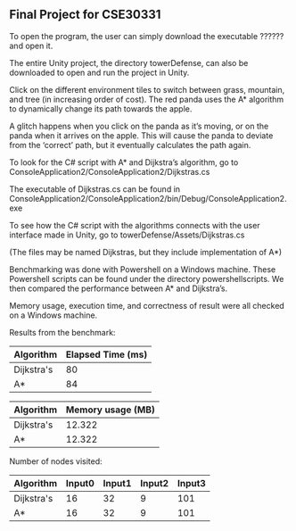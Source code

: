 Final Project for CSE30331
---------------------------

To open the program, the user can simply download the executable ?????? and open it.

The entire Unity project, the directory towerDefense, can also be downloaded to open and run the project in Unity.

Click on the different environment tiles to switch between grass, mountain, and tree (in increasing order of cost). The red panda uses the A* algorithm to dynamically change its path towards the apple.

A glitch happens when you click on the panda as it’s moving, or on the panda when it arrives on the apple. This will cause the panda to deviate from the ‘correct’ path, but it eventually calculates the path again.

To look for the C# script with A* and Dijkstra’s algorithm, go to ConsoleApplication2/ConsoleApplication2/Dijkstras.cs

The executable of Dijkstras.cs can be found in ConsoleApplication2/ConsoleApplication2/bin/Debug/ConsoleApplication2.exe

To see how the C# script with the algorithms connects with the user interface made in Unity, go to towerDefense/Assets/Dijkstras.cs

(The files may be named Dijkstras, but they include implementation of A*)

Benchmarking was done with Powershell on a Windows machine. These Powershell scripts can be found under the directory powershellscripts. We then compared the performance between A* and Dijkstra’s.

Memory usage, execution time, and correctness of result were all checked on a Windows machine.

Results from the benchmark:

| Algorithm  | Elapsed Time (ms) |
|------------|-------------------|
| Dijkstra's | 80                |
| A*         | 84                |


| Algorithm  | Memory usage (MB) |
|------------|-------------------|
| Dijkstra's | 12.322            |
| A*         | 12.322            |

Number of nodes visited:

| Algorithm  | Input0 | Input1 | Input2 | Input3 |
|------------|--------|--------|--------|--------|
| Dijkstra's | 16     | 32     | 9      | 101    |
| A*         | 16     | 32     | 9      | 101    |